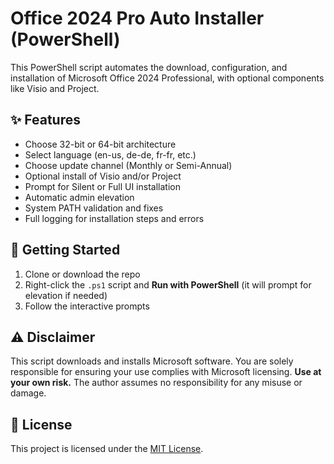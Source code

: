 # Office 2024 Pro Auto Installer (PowerShell)

This PowerShell script automates the download, configuration, and installation of Microsoft Office 2024 Professional, with optional components like Visio and Project.

## ✨ Features
- Choose 32-bit or 64-bit architecture
- Select language (en-us, de-de, fr-fr, etc.)
- Choose update channel (Monthly or Semi-Annual)
- Optional install of Visio and/or Project
- Prompt for Silent or Full UI installation
- Automatic admin elevation
- System PATH validation and fixes
- Full logging for installation steps and errors

## 🚀 Getting Started
1. Clone or download the repo
2. Right-click the `.ps1` script and **Run with PowerShell** (it will prompt for elevation if needed)
3. Follow the interactive prompts

## ⚠️ Disclaimer
This script downloads and installs Microsoft software. You are solely responsible for ensuring your use complies with Microsoft licensing. **Use at your own risk.** The author assumes no responsibility for any misuse or damage.

## 📄 License
This project is licensed under the [MIT License](./LICENSE).
